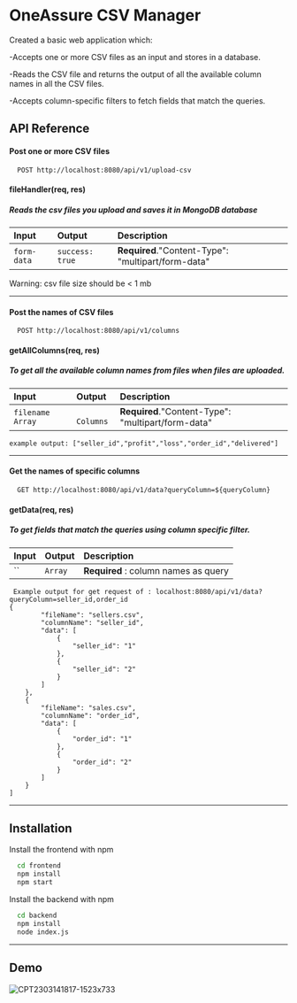 
# OneAssure CSV Manager

Created a basic web application which:

-Accepts one or more CSV files as an input and stores in a database.

-Reads the CSV file and returns the output of all the available column names in all the CSV files.

-Accepts column-specific filters to fetch fields that match the queries.





## API Reference

#### Post one or more CSV files

```http
  POST http://localhost:8080/api/v1/upload-csv
```
#### fileHandler(req, res)                  
  ##### Reads the csv files you upload and saves it in MongoDB database

| Input | Output     | Description                |
| :-------- | :------- | :------------------------- |
| `form-data` | `success: true` | **Required**."Content-Type": "multipart/form-data"|

Warning: csv file size should be < 1 mb
  
--------
#### Post the names of CSV files 

```http
  POST http://localhost:8080/api/v1/columns
```
#### getAllColumns(req, res)
##### To get all the available column names from files when files are uploaded.
| Input | Output     | Description                       |
| :-------- | :------- | :-------------------------------- |
| `filename Array`      | ` Columns` | **Required**."Content-Type": "multipart/form-data" |

    example output: ["seller_id","profit","loss","order_id","delivered"] 
-----------
#### Get the names of specific columns

```http
  GET http://localhost:8080/api/v1/data?queryColumn=${queryColumn}
```
#### getData(req, res)
##### To get fields that match the queries using column specific filter.

| Input | Output     | Description                       |
| :-------- | :------- | :-------------------------------- |
| ``      | `Array` | **Required** : column names as query |
     Example output for get request of : localhost:8080/api/v1/data?queryColumn=seller_id,order_id
    {
            "fileName": "sellers.csv",
            "columnName": "seller_id",
            "data": [
                {
                    "seller_id": "1"
                },
                {
                    "seller_id": "2"
                }
            ]
        },
        {
            "fileName": "sales.csv",
            "columnName": "order_id",
            "data": [
                {
                    "order_id": "1"
                },
                {
                    "order_id": "2"
                }
            ]
        }
    ]
--------

## Installation

Install the frontend with npm

```bash
  cd frontend
  npm install 
  npm start
```

Install the backend with npm

```bash
  cd backend
  npm install 
  node index.js
```
-------

## Demo
![CPT2303141817-1523x733](https://user-images.githubusercontent.com/81856196/225006267-c8dd7750-9222-45ab-9c0c-bba83e5bfa95.gif)

